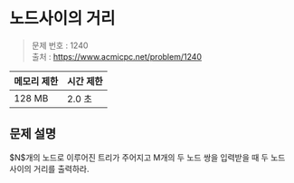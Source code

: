# 노드사이의 거리

> 문제 번호 : 1240  
> 출처 : https://www.acmicpc.net/problem/1240

| 메모리 제한 | 시간 제한 |
|--------|-------|
| 128 MB | 2.0 초 |

## 문제 설명

<p>$N$개의 노드로 이루어진 트리가 주어지고 M개의 두 노드 쌍을 입력받을 때 두 노드 사이의 거리를 출력하라.</p>

